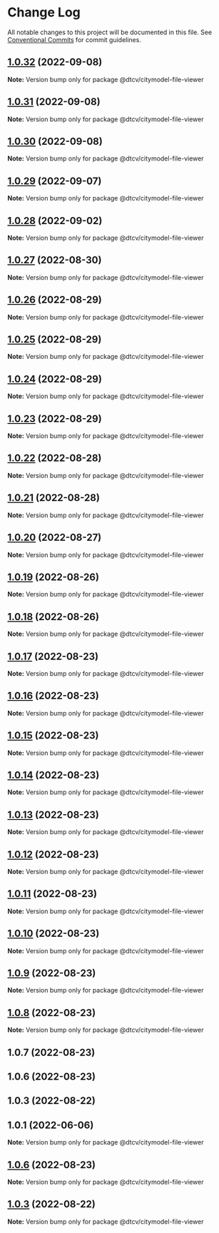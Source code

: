 # Change Log

All notable changes to this project will be documented in this file.
See [Conventional Commits](https://conventionalcommits.org) for commit guidelines.

## [1.0.32](https://github.com/paramountric/digitaltwincityviewer/compare/@dtcv/citymodel-file-viewer@1.0.31...@dtcv/citymodel-file-viewer@1.0.32) (2022-09-08)

**Note:** Version bump only for package @dtcv/citymodel-file-viewer





## [1.0.31](https://github.com/paramountric/digitaltwincityviewer/compare/@dtcv/citymodel-file-viewer@1.0.30...@dtcv/citymodel-file-viewer@1.0.31) (2022-09-08)

**Note:** Version bump only for package @dtcv/citymodel-file-viewer





## [1.0.30](https://github.com/paramountric/digitaltwincityviewer/compare/@dtcv/citymodel-file-viewer@1.0.29...@dtcv/citymodel-file-viewer@1.0.30) (2022-09-08)

**Note:** Version bump only for package @dtcv/citymodel-file-viewer





## [1.0.29](https://github.com/paramountric/digitaltwincityviewer/compare/@dtcv/citymodel-file-viewer@1.0.28...@dtcv/citymodel-file-viewer@1.0.29) (2022-09-07)

**Note:** Version bump only for package @dtcv/citymodel-file-viewer





## [1.0.28](https://github.com/paramountric/digitaltwincityviewer/compare/@dtcv/citymodel-file-viewer@1.0.27...@dtcv/citymodel-file-viewer@1.0.28) (2022-09-02)

**Note:** Version bump only for package @dtcv/citymodel-file-viewer





## [1.0.27](https://github.com/paramountric/digitaltwincityviewer/compare/@dtcv/citymodel-file-viewer@1.0.26...@dtcv/citymodel-file-viewer@1.0.27) (2022-08-30)

**Note:** Version bump only for package @dtcv/citymodel-file-viewer





## [1.0.26](https://github.com/paramountric/digitaltwincityviewer/compare/@dtcv/citymodel-file-viewer@1.0.25...@dtcv/citymodel-file-viewer@1.0.26) (2022-08-29)

**Note:** Version bump only for package @dtcv/citymodel-file-viewer





## [1.0.25](https://github.com/paramountric/digitaltwincityviewer/compare/@dtcv/citymodel-file-viewer@1.0.24...@dtcv/citymodel-file-viewer@1.0.25) (2022-08-29)

**Note:** Version bump only for package @dtcv/citymodel-file-viewer





## [1.0.24](https://github.com/paramountric/digitaltwincityviewer/compare/@dtcv/citymodel-file-viewer@1.0.23...@dtcv/citymodel-file-viewer@1.0.24) (2022-08-29)

**Note:** Version bump only for package @dtcv/citymodel-file-viewer





## [1.0.23](https://github.com/paramountric/digitaltwincityviewer/compare/@dtcv/citymodel-file-viewer@1.0.22...@dtcv/citymodel-file-viewer@1.0.23) (2022-08-29)

**Note:** Version bump only for package @dtcv/citymodel-file-viewer





## [1.0.22](https://github.com/paramountric/digitaltwincityviewer/compare/@dtcv/citymodel-file-viewer@1.0.21...@dtcv/citymodel-file-viewer@1.0.22) (2022-08-28)

**Note:** Version bump only for package @dtcv/citymodel-file-viewer





## [1.0.21](https://github.com/paramountric/digitaltwincityviewer/compare/@dtcv/citymodel-file-viewer@1.0.20...@dtcv/citymodel-file-viewer@1.0.21) (2022-08-28)

**Note:** Version bump only for package @dtcv/citymodel-file-viewer





## [1.0.20](https://github.com/paramountric/digitaltwincityviewer/compare/@dtcv/citymodel-file-viewer@1.0.19...@dtcv/citymodel-file-viewer@1.0.20) (2022-08-27)

**Note:** Version bump only for package @dtcv/citymodel-file-viewer





## [1.0.19](https://github.com/paramountric/digitaltwincityviewer/compare/@dtcv/citymodel-file-viewer@1.0.18...@dtcv/citymodel-file-viewer@1.0.19) (2022-08-26)

**Note:** Version bump only for package @dtcv/citymodel-file-viewer





## [1.0.18](https://github.com/paramountric/digitaltwincityviewer/compare/@dtcv/citymodel-file-viewer@1.0.17...@dtcv/citymodel-file-viewer@1.0.18) (2022-08-26)

**Note:** Version bump only for package @dtcv/citymodel-file-viewer





## [1.0.17](https://github.com/paramountric/digitaltwincityviewer/compare/@dtcv/citymodel-file-viewer@1.0.16...@dtcv/citymodel-file-viewer@1.0.17) (2022-08-23)

**Note:** Version bump only for package @dtcv/citymodel-file-viewer





## [1.0.16](https://github.com/paramountric/digitaltwincityviewer/compare/@dtcv/citymodel-file-viewer@1.0.15...@dtcv/citymodel-file-viewer@1.0.16) (2022-08-23)

**Note:** Version bump only for package @dtcv/citymodel-file-viewer





## [1.0.15](https://github.com/paramountric/digitaltwincityviewer/compare/@dtcv/citymodel-file-viewer@1.0.14...@dtcv/citymodel-file-viewer@1.0.15) (2022-08-23)

**Note:** Version bump only for package @dtcv/citymodel-file-viewer





## [1.0.14](https://github.com/paramountric/digitaltwincityviewer/compare/@dtcv/citymodel-file-viewer@1.0.13...@dtcv/citymodel-file-viewer@1.0.14) (2022-08-23)

**Note:** Version bump only for package @dtcv/citymodel-file-viewer





## [1.0.13](https://github.com/paramountric/digitaltwincityviewer/compare/@dtcv/citymodel-file-viewer@1.0.12...@dtcv/citymodel-file-viewer@1.0.13) (2022-08-23)

**Note:** Version bump only for package @dtcv/citymodel-file-viewer





## [1.0.12](https://github.com/paramountric/digitaltwincityviewer/compare/@dtcv/citymodel-file-viewer@1.0.11...@dtcv/citymodel-file-viewer@1.0.12) (2022-08-23)

**Note:** Version bump only for package @dtcv/citymodel-file-viewer





## [1.0.11](https://github.com/paramountric/digitaltwincityviewer/compare/@dtcv/citymodel-file-viewer@1.0.10...@dtcv/citymodel-file-viewer@1.0.11) (2022-08-23)

**Note:** Version bump only for package @dtcv/citymodel-file-viewer





## [1.0.10](https://github.com/paramountric/digitaltwincityviewer/compare/@dtcv/citymodel-file-viewer@1.0.9...@dtcv/citymodel-file-viewer@1.0.10) (2022-08-23)

**Note:** Version bump only for package @dtcv/citymodel-file-viewer





## [1.0.9](https://github.com/paramountric/digitaltwincityviewer/compare/@dtcv/citymodel-file-viewer@1.0.8...@dtcv/citymodel-file-viewer@1.0.9) (2022-08-23)

**Note:** Version bump only for package @dtcv/citymodel-file-viewer





## [1.0.8](https://github.com/paramountric/digitaltwincityviewer/compare/@dtcv/citymodel-file-viewer@1.0.7...@dtcv/citymodel-file-viewer@1.0.8) (2022-08-23)

**Note:** Version bump only for package @dtcv/citymodel-file-viewer





## 1.0.7 (2022-08-23)



## 1.0.6 (2022-08-23)



## 1.0.3 (2022-08-22)



## 1.0.1 (2022-06-06)

**Note:** Version bump only for package @dtcv/citymodel-file-viewer





## [1.0.6](https://github.com/paramountric/digitaltwincityviewer/compare/v1.0.5...v1.0.6) (2022-08-23)

**Note:** Version bump only for package @dtcv/citymodel-file-viewer





## [1.0.3](https://github.com/paramountric/digitaltwincityviewer/compare/v1.0.2...v1.0.3) (2022-08-22)

**Note:** Version bump only for package @dtcv/citymodel-file-viewer
